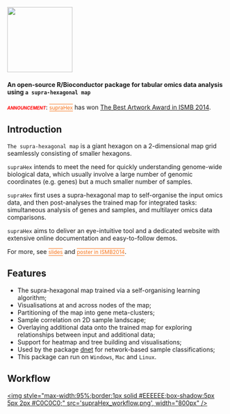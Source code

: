 <a href="faqs.html"><IMG src="supraHex_logo.png" height="150px" id="logo"></a>

<B><h4>An open-source R/Bioconductor package for tabular omics data analysis using `a supra-hexagonal map`</h4></B>

<B><font size=1 color="#ff00"><I>ANNOUNCEMENT</I></font></B>: <a href="Best_Artwork_Award_ISMB2014.pdf" target="artwork" style="font-size: 12px; color: #F87217; text-decoration: overline; border-bottom: 1px solid #F87217">supraHex</a> has won <a href="http://www.iscb.org/ismb2014-general-info/2234-ismb2014-award-winners#art" target="ISMB2014" >The Best Artwork Award in ISMB 2014</a>.

## Introduction

`The supra-hexagonal map` is a giant hexagon on a 2-dimensional map grid seamlessly consisting of smaller hexagons. 

`supraHex` intends to meet the need for quickly understanding genome-wide biological data, which usually involve a large number of genomic coordinates (e.g. genes) but a much smaller number of samples. 

`supraHex` first uses a supra-hexagonal map to self-organise the input omics data, and then post-analyses the trained map for integrated tasks: simultaneous analysis of genes and samples, and multilayer omics data comparisons.

`supraHex` aims to deliver an eye-intuitive tool and a dedicated website with extensive online documentation and easy-to-follow demos.

For more, see <a href="slides_supraHex.pdf" target="slides" style="font-size: 12px; color: #F87217; text-decoration: overline; border-bottom: 1px solid #F87217">slides</a> and <a href="poster_ISMB2014.png" target="slides" style="font-size: 12px; color: #F87217; text-decoration: overline; border-bottom: 1px solid #F87217">poster in ISMB2014</a>.


## Features

* The supra-hexagonal map trained via a self-organising learning algorithm;
* Visualisations at and across nodes of the map;
* Partitioning of the map into gene meta-clusters;
* Sample correlation on 2D sample landscape;
* Overlaying additional data onto the trained map for exploring relationships between input and additional data;
* Support for heatmap and tree building and visualisations;
* Used by the package [dnet](http://dnet.r-forge.r-project.org) for network-based sample classifications;
* This package can run on `Windows`, `Mac` and `Linux`.

## Workflow

<a href="javascript:newWin('supraHex_workflow.png', 'supraHex_workflow.png', '1200', '600')" title="Click to enlarge"><img style="max-width:95%;border:1px solid #EEEEEE;box-shadow:5px 5px 2px #C0C0C0;" src='supraHex_workflow.png', width="800px" /></a>
